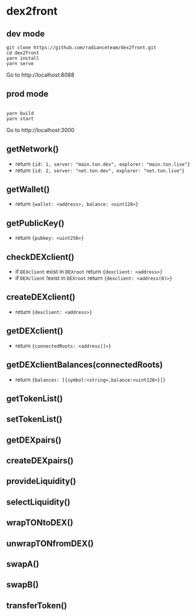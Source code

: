 # dex2front
## dev mode
```
git clone https://github.com/radianceteam/dex2front.git
cd dex2front
yarn install
yarn serve
```
Go to http://localhost:8088

## prod mode

```

yarn build
yarn start
```
Go to http://localhost:3000


## getNetwork()
- return  `{id: 1, server: "main.ton.dev", explorer: "main.ton.live"}`
- return  `{id: 2, server: "net.ton.dev", explorer: "net.ton.live"}`

## getWallet()
- return  `{wallet: <address>, balance: <uint128>}`

## getPublicKey()
- return  `{pubkey: <uint256>}`

## checkDEXclient(<pubkey>)
- if `DEXclient` exist in `DEXroot` return  `{dexclient: <address>}`
- if `DEXclient` !exist in `DEXroot` return  `{dexclient: <address(0)>}`

## createDEXclient(<pubkey>)
- return  `{dexclient: <address>}`

## getDEXclient(<dexclient>)
- return  `{connectedRoots: <address[]>}`

## getDEXclientBalances(connectedRoots)
- return  `{balances: [{symbol:<string>,balance:<uint128>}]}`

## getTokenList()

## setTokenList()

## getDEXpairs()

## createDEXpairs()

## provideLiquidity()

## selectLiquidity()

## wrapTONtoDEX()

## unwrapTONfromDEX()

## swapA()

## swapB()

## transferToken()
